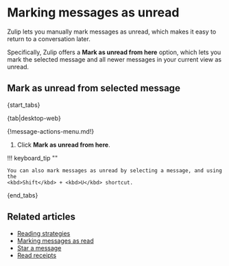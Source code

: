 # Marking messages as unread

Zulip lets you manually mark messages as unread, which makes it easy to return
to a conversation later.

Specifically, Zulip offers a **Mark as unread from here** option, which lets you
mark the selected message and all newer messages in your current view as unread.

## Mark as unread from selected message

{start_tabs}

{tab|desktop-web}

{!message-actions-menu.md!}

1. Click **Mark as unread from here**.

!!! keyboard_tip ""

    You can also mark messages as unread by selecting a message, and using the
    <kbd>Shift</kbd> + <kbd>U</kbd> shortcut.

{end_tabs}

## Related articles

* [Reading strategies](/help/reading-strategies)
* [Marking messages as read](/help/marking-messages-as-read)
* [Star a message](/help/star-a-message)
* [Read receipts](/help/read-receipts)
